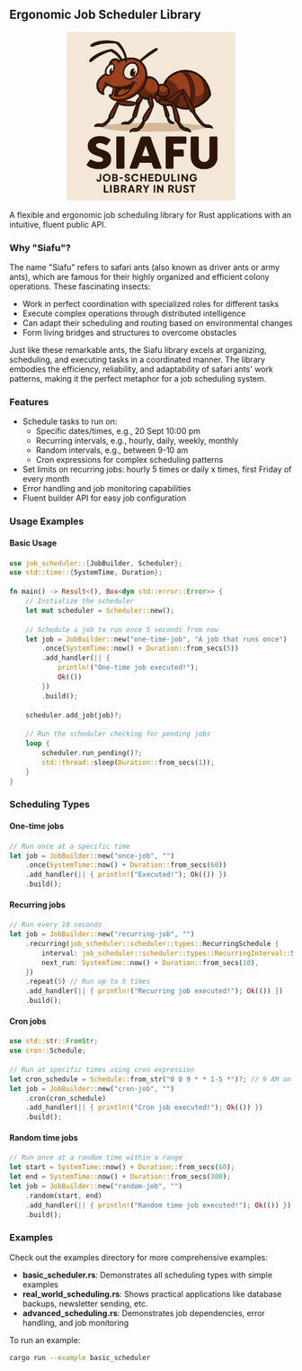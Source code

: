 ## Ergonomic Job Scheduler Library

<p align="center">
  <img src="siafu.png" alt="Siafu (Safari Ants)" width="300">
</p>

A flexible and ergonomic job scheduling library for Rust applications with an intuitive, fluent public API.

### Why "Siafu"?

The name "Siafu" refers to safari ants (also known as driver ants or army ants), which are famous for their highly organized and efficient colony operations. These fascinating insects:

- Work in perfect coordination with specialized roles for different tasks
- Execute complex operations through distributed intelligence
- Can adapt their scheduling and routing based on environmental changes
- Form living bridges and structures to overcome obstacles

Just like these remarkable ants, the Siafu library excels at organizing, scheduling, and executing tasks in a coordinated manner. The library embodies the efficiency, reliability, and adaptability of safari ants' work patterns, making it the perfect metaphor for a job scheduling system.

### Features

- Schedule tasks to run on:
  - Specific dates/times, e.g., 20 Sept 10:00 pm
  - Recurring intervals, e.g., hourly, daily, weekly, monthly
  - Random intervals, e.g., between 9-10 am
  - Cron expressions for complex scheduling patterns
- Set limits on recurring jobs: hourly 5 times or daily x times, first Friday of every month
- Error handling and job monitoring capabilities
- Fluent builder API for easy job configuration

### Usage Examples

#### Basic Usage

```rust
use job_scheduler::{JobBuilder, Scheduler};
use std::time::{SystemTime, Duration};

fn main() -> Result<(), Box<dyn std::error::Error>> {
    // Initialize the scheduler
    let mut scheduler = Scheduler::new();
    
    // Schedule a job to run once 5 seconds from now
    let job = JobBuilder::new("one-time-job", "A job that runs once")
        .once(SystemTime::now() + Duration::from_secs(5))
        .add_handler(|| {
            println!("One-time job executed!");
            Ok(())
        })
        .build();
        
    scheduler.add_job(job)?;
    
    // Run the scheduler checking for pending jobs
    loop {
        scheduler.run_pending()?;
        std::thread::sleep(Duration::from_secs(1));
    }
}
```

### Scheduling Types

#### One-time jobs

```rust
// Run once at a specific time
let job = JobBuilder::new("once-job", "")
    .once(SystemTime::now() + Duration::from_secs(60))
    .add_handler(|| { println!("Executed!"); Ok(()) })
    .build();
```

#### Recurring jobs

```rust
// Run every 10 seconds
let job = JobBuilder::new("recurring-job", "")
    .recurring(job_scheduler::scheduler::types::RecurringSchedule {
        interval: job_scheduler::scheduler::types::RecurringInterval::Secondly(Some(10)),
        next_run: SystemTime::now() + Duration::from_secs(10),
    })
    .repeat(5) // Run up to 5 times
    .add_handler(|| { println!("Recurring job executed!"); Ok(()) })
    .build();
```

#### Cron jobs

```rust
use std::str::FromStr;
use cron::Schedule;

// Run at specific times using cron expression
let cron_schedule = Schedule::from_str("0 0 9 * * 1-5 *")?; // 9 AM on weekdays
let job = JobBuilder::new("cron-job", "")
    .cron(cron_schedule)
    .add_handler(|| { println!("Cron job executed!"); Ok(()) })
    .build();
```

#### Random time jobs

```rust
// Run once at a random time within a range
let start = SystemTime::now() + Duration::from_secs(60);
let end = SystemTime::now() + Duration::from_secs(300);
let job = JobBuilder::new("random-job", "")
    .random(start, end)
    .add_handler(|| { println!("Random time job executed!"); Ok(()) })
    .build();
```

### Examples

Check out the examples directory for more comprehensive examples:

- **basic_scheduler.rs**: Demonstrates all scheduling types with simple examples
- **real_world_scheduling.rs**: Shows practical applications like database backups, newsletter sending, etc.
- **advanced_scheduling.rs**: Demonstrates job dependencies, error handling, and job monitoring

To run an example:

```bash
cargo run --example basic_scheduler
```